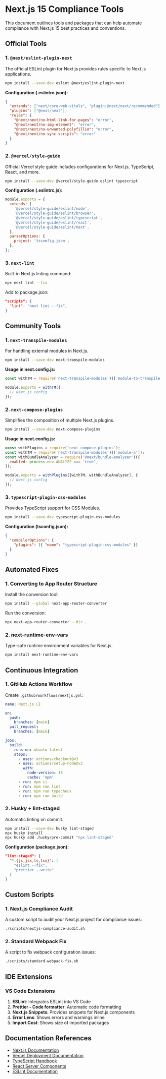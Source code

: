 # Next.js 15 Compliance Tools

This document outlines tools and packages that can help automate compliance with Next.js 15 best practices and conventions.

## Official Tools

### 1. `@next/eslint-plugin-next`

The official ESLint plugin for Next.js provides rules specific to Next.js applications.

```bash
npm install --save-dev eslint @next/eslint-plugin-next
```

**Configuration (.eslintrc.json):**

```json
{
  "extends": ["next/core-web-vitals", "plugin:@next/next/recommended"],
  "plugins": ["@next/next"],
  "rules": {
    "@next/next/no-html-link-for-pages": "error",
    "@next/next/no-img-element": "error",
    "@next/next/no-unwanted-polyfillio": "error",
    "@next/next/no-sync-scripts": "error"
  }
}
```

### 2. `@vercel/style-guide`

Official Vercel style guide includes configurations for Next.js, TypeScript, React, and more.

```bash
npm install --save-dev @vercel/style-guide eslint typescript
```

**Configuration (.eslintrc.js):**

```js
module.exports = {
  extends: [
    '@vercel/style-guide/eslint/node',
    '@vercel/style-guide/eslint/browser',
    '@vercel/style-guide/eslint/typescript',
    '@vercel/style-guide/eslint/react',
    '@vercel/style-guide/eslint/next',
  ],
  parserOptions: {
    project: 'tsconfig.json',
  },
};
```

### 3. `next-lint`

Built-in Next.js linting command:

```bash
npx next lint --fix
```

Add to package.json:

```json
"scripts": {
  "lint": "next lint --fix",
}
```

## Community Tools

### 1. `next-transpile-modules`

For handling external modules in Next.js.

```bash
npm install --save-dev next-transpile-modules
```

**Usage in next.config.js:**

```js
const withTM = require('next-transpile-modules')(['module-to-transpile']);

module.exports = withTM({
  // Next.js config
});
```

### 2. `next-compose-plugins`

Simplifies the composition of multiple Next.js plugins.

```bash
npm install --save-dev next-compose-plugins
```

**Usage in next.config.js:**

```js
const withPlugins = require('next-compose-plugins');
const withTM = require('next-transpile-modules')(['module-a']);
const withBundleAnalyzer = require('@next/bundle-analyzer')({
  enabled: process.env.ANALYZE === 'true',
});

module.exports = withPlugins([withTM, withBundleAnalyzer], {
  // Next.js config
});
```

### 3. `typescript-plugin-css-modules`

Provides TypeScript support for CSS Modules.

```bash
npm install --save-dev typescript-plugin-css-modules
```

**Configuration (tsconfig.json):**

```json
{
  "compilerOptions": {
    "plugins": [{ "name": "typescript-plugin-css-modules" }]
  }
}
```

## Automated Fixes

### 1. Converting to App Router Structure

Install the conversion tool:

```bash
npm install --global next-app-router-converter
```

Run the conversion:

```bash
npx next-app-router-converter --dir .
```

### 2. next-runtime-env-vars

Type-safe runtime environment variables for Next.js.

```bash
npm install next-runtime-env-vars
```

## Continuous Integration

### 1. GitHub Actions Workflow

Create `.github/workflows/nextjs.yml`:

```yaml
name: Next.js CI

on:
  push:
    branches: [main]
  pull_request:
    branches: [main]

jobs:
  build:
    runs-on: ubuntu-latest
    steps:
      - uses: actions/checkout@v3
      - uses: actions/setup-node@v3
        with:
          node-version: 18
          cache: 'npm'
      - run: npm ci
      - run: npm run lint
      - run: npm run typecheck
      - run: npm run build
```

### 2. Husky + lint-staged

Automatic linting on commit.

```bash
npm install --save-dev husky lint-staged
npx husky install
npx husky add .husky/pre-commit "npx lint-staged"
```

**Configuration (package.json):**

```json
"lint-staged": {
  "*.{js,jsx,ts,tsx}": [
    "eslint --fix",
    "prettier --write"
  ]
}
```

## Custom Scripts

### 1. Next.js Compliance Audit

A custom script to audit your Next.js project for compliance issues:

```bash
./scripts/nextjs-compliance-audit.sh
```

### 2. Standard Webpack Fix

A script to fix webpack configuration issues:

```bash
./scripts/standard-webpack-fix.sh
```

## IDE Extensions

### VS Code Extensions

1. **ESLint**: Integrates ESLint into VS Code
2. **Prettier - Code formatter**: Automatic code formatting
3. **Next.js Snippets**: Provides snippets for Next.js components
4. **Error Lens**: Shows errors and warnings inline
5. **Import Cost**: Shows size of imported packages

## Documentation References

- [Next.js Documentation](https://nextjs.org/docs)
- [Vercel Deployment Documentation](https://vercel.com/docs)
- [TypeScript Handbook](https://www.typescriptlang.org/docs/handbook/intro.html)
- [React Server Components](https://nextjs.org/docs/app/building-your-application/rendering/server-components)
- [ESLint Documentation](https://eslint.org/docs/user-guide/configuring/)
